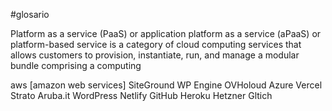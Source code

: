 #glosario

Platform as a service (PaaS) or application platform as a service (aPaaS) or platform-based service is a category of cloud computing services that allows customers to provision, instantiate, run, and manage a modular bundle comprising a computing

aws [amazon web services]
SiteGround
WP Engine
OVHoloud
Azure
Vercel
Strato
Aruba.it
WordPress
Netlify
GitHub
Heroku
Hetzner
Gltich